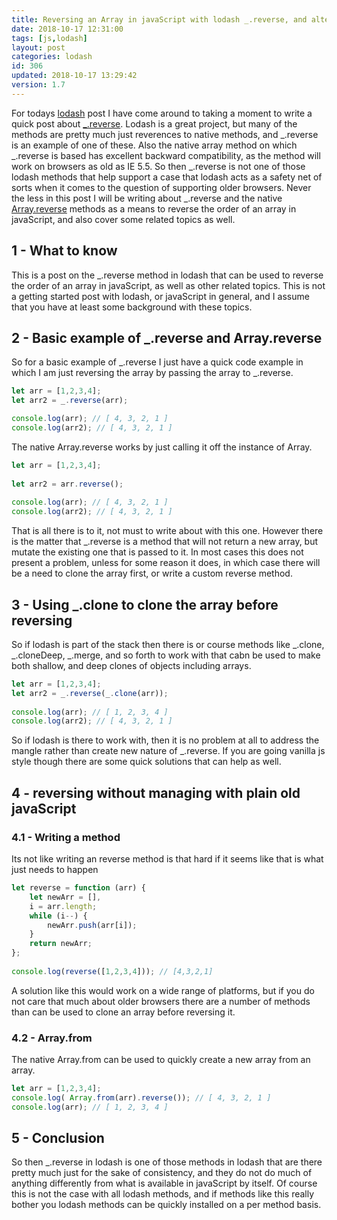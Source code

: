 ```yaml
---
title: Reversing an Array in javaScript with lodash _.reverse, and alternatives
date: 2018-10-17 12:31:00
tags: [js,lodash]
layout: post
categories: lodash
id: 306
updated: 2018-10-17 13:29:42
version: 1.7
---
```


For todays [lodash](https://lodash.com/) post I have come around to taking a moment to write a quick post about [\_.reverse](https://lodash.com/docs/4.17.10#reverse). Lodash is a great project, but many of the methods are pretty much just reverences to native methods, and \_.reverse is an example of one of these. Also the native array method on which \_.reverse is based has excellent backward compatibility, as the method will work on browsers as old as IE 5.5. So then \_.reverse is not one of those lodash methods that help support a case that lodash acts as a safety net of sorts when it comes to the question of supporting older browsers. Never the less in this post I will be writing about \_.reverse and the native [Array.reverse](https://developer.mozilla.org/en-US/docs/Web/JavaScript/Reference/Global_Objects/Array/reverse) methods as a means to reverse the order of an array in javaScript, and also cover some related topics as well.

<!-- more -->

## 1 - What to know

This is a post on the \_.reverse method in lodash that can be used to reverse the order of an array in javaScript, as well as other related topics. This is not a getting started post with lodash, or javaScript in general, and I assume that you have at least some background with these topics.

## 2 - Basic example of \_.reverse and Array.reverse

So for a basic example of \_.reverse I just have a quick code example in which I am just reversing the array by passing the array to \_.reverse.

```js
let arr = [1,2,3,4];
let arr2 = _.reverse(arr);

console.log(arr); // [ 4, 3, 2, 1 ]
console.log(arr2); // [ 4, 3, 2, 1 ]
```

The native Array.reverse works by just calling it off the instance of Array.

```js
let arr = [1,2,3,4];
 
let arr2 = arr.reverse();
 
console.log(arr); // [ 4, 3, 2, 1 ]
console.log(arr2); // [ 4, 3, 2, 1 ]
```

That is all there is to it, not must to write about with this one. However there is the matter that \_.reverse is a method that will not return a new array, but mutate the existing one that is passed to it. In most cases this does not present a problem, unless for some reason it does, in which case there will be a need to clone the array first, or write a custom reverse method.

## 3 - Using _.clone to clone the array before reversing

So if lodash is part of the stack then there is or course methods like \_.clone, \_.cloneDeep, \_.merge, and so forth to work with that cabn be used to make both shallow, and deep clones of objects including arrays.

```js
let arr = [1,2,3,4];
let arr2 = _.reverse(_.clone(arr));
 
console.log(arr); // [ 1, 2, 3, 4 ]
console.log(arr2); // [ 4, 3, 2, 1 ]
```

So if lodash is there to work with, then it is no problem at all to address the mangle rather than create new nature of \_.reverse. If you are going vanilla js style though there are some quick solutions that can help as well.

## 4 - reversing without managing with plain old javaScript

### 4.1 - Writing a method

Its not like writing an reverse method is that hard if it seems like that is what just needs to happen

```js
let reverse = function (arr) {
    let newArr = [],
    i = arr.length;
    while (i--) {
        newArr.push(arr[i]);
    }
    return newArr;
};
 
console.log(reverse([1,2,3,4])); // [4,3,2,1]
```

A solution like this would work on a wide range of platforms, but if you do not care that much about older browsers there are a number of methods than can be used to clone an array before reversing it.

### 4.2 - Array.from

The native Array.from can be used to quickly create a new array from an array.

```js
let arr = [1,2,3,4];
console.log( Array.from(arr).reverse()); // [ 4, 3, 2, 1 ]
console.log(arr); // [ 1, 2, 3, 4 ]
```

## 5 - Conclusion

So then \_.reverse in lodash is one of those methods in lodash that are there pretty much just for the sake of consistency, and they do not do much of anything differently from what is available in javaScript by itself. Of course this is not the case with all lodash methods, and if methods like this really bother you lodash methods can be quickly installed on a per method basis.
